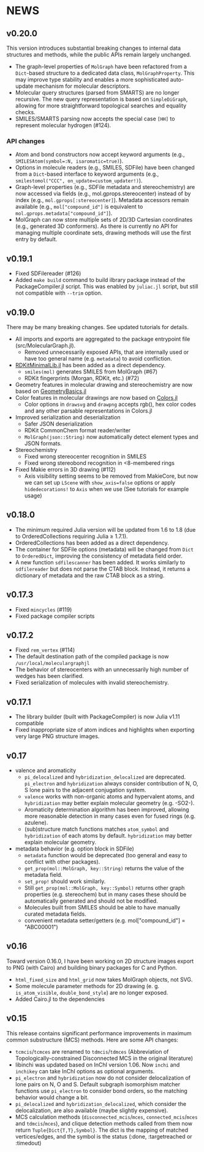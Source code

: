# NEWS

## v0.20.0

This version introduces substantial breaking changes to internal data structures and methods, while the public APIs remain largely unchanged.

- The graph-level properties of `MolGraph` have been refactored from a `Dict`-based structure to a dedicated data class, `MolGraphProperty`. This may improve type stability and enables a more sophisticated auto-update mechanism for molecular descriptors.
- Molecular query structures (parsed from SMARTS) are no longer recursive. The new query representation is based on `SimpleDiGraph`, allowing for more straightforward topological searches and equality checks.
- SMILES/SMARTS parsing now accepts the special case `[HH]` to represent molecular hydrogen (#124).

### API changes

- Atom and bond constructors now accept keyword arguments (e.g., `SMILESAtom(symbol=:N, isaromatic=true)`).
- Options in molecule readers (e.g., SMILES, SDFile) have been changed from a `Dict`-based interface to keyword arguments (e.g., `smilestomol("CCC", on_update=custom_updater!)`).
- Graph-level properties (e.g., SDFile metadata and stereochemistry) are now accessed via fields (e.g., mol.gprops.stereocenter) instead of by index (e.g., `mol.gprops[:stereocenter]`). Metadata accessors remain available (e.g., `mol["compound_id"]` is equivalent to `mol.gprops.metadata["compound_id"]`).
- MolGraph can now store multiple sets of 2D/3D Cartesian coordinates (e.g., generated 3D conformers). As there is currently no API for managing multiple coordinate sets, drawing methods will use the first entry by default.


## v0.19.1

- Fixed SDFilereader (#126)
- Added `make build` command to build ilbrary package instead of the PackageCompiler.jl script. This was enabled by `juliac.jl` script, but still not compatible with `--trim` option.

## v0.19.0

There may be many breaking changes. See updated tutorials for details.

- All imports and exports are aggregated to the package entrypoint file (src/MolecularGraph.jl).
  - Removed unnecessarily exposed APIs, that are internally used or have too general name (e.g. `metadata`) to avoid confliction.
- [RDKitMinimalLib.jl](https://github.com/eloyfelix/RDKitMinimalLib.jl) has been added as a direct dependency.
  - `smiles(mol)` generates SMILES from MolGraph (#67)
  - RDKit fingerprints (Morgan, RDKit, etc.) (#72)
- Geometry features in molecular drawing and stereochemistry are now based on [GeometryBasics.jl](https://github.com/JuliaGeometry/GeometryBasics.jl)
- Color features in molecular drawings are now based on [Colors.jl](https://github.com/JuliaGraphics/Colors.jl)
  - Color options in `drawsvg` and `drawpng` accepts rgb(), hex color codes and any other parsable representations in Colors.jl
- Improved serialization and deserialization
  - Safer JSON deserialization
  - RDKit CommonChem format reader/writer
  - `MolGraph(json::String)` now automatically detect element types and JSON formats.
- Stereochemistry
  - Fixed wrong stereocenter recognition in SMILES
  - Fixed wrong stereobond recognition in <8-membered rings
- Fixed Makie errors in 3D drawing (#112)
  - Axis visibility setting seems to be removed from MakieCore, but now we can set up `LScene` with `show_axis=false` options or apply `hidedecorations!` to `Axis` when we use (See tutorials for example usage)

## v0.18.0

- The minimum required Julia version will be updated from 1.6 to 1.8 (due to OrderedCollections requiring Julia ≥ 1.7.1).
- OrderedCollections has been added as a direct dependency.
- The container for SDFile options (metadata) will be changed from `Dict` to `OrderedDict`, improving the consistency of metadata field order.
- A new function `sdfilescanner` has been added. It works similarly to `sdfilereader` but does not parse the CTAB block. Instead, it returns a dictionary of metadata and the raw CTAB block as a string.

## v0.17.3

- Fixed `mincycles` (#119)
- Fixed package compiler scripts

## v0.17.2

- Fixed `rem_vertex` (#114)
- The default destination path of the compiled package is now `/usr/local/moleculargraphjl`
- The behavior of stereocenters with an unnecessarily high number of wedges has been clarified.
- Fixed serialization of molecules with invalid stereochemistry.

## v0.17.1

- The library builder (built with PackageCompiler) is now Julia v1.11 compatible
- Fixed inappropriate size of atom indices and highlights when exporting very large PNG structure images.

## v0.17

- valence and aromaticity
  - `pi_delocalized` and `hybridization_delocalized` are deprecated. `pi_electron` and `hybridization` always consider contribution of N, O, S lone pairs to the adjacent conjugation system.
  - `valence` works with non-organic atoms and hypervalent atoms, and `hybridization` may better explain molecular geometry (e.g. -SO2-).
  - Aromaticity determination algorithm has been improved, allowing more reasonable detection in many cases even for fused rings (e.g. azulene).
  - (sub)structure match functions matches `atom_symbol` and `hybridization` of each atoms by default. `hybridization` may better explain molecular geometry.
- metadata behavior (e.g. option block in SDFile)
  - `metadata` function would be deprecated (too general and easy to conflict with other packages).
  - `get_prop(mol::MolGraph, key::String)` returns the value of the metadata field.
  - `set_prop!` should work similarly.
  - Still `get_prop(mol::MolGraph, key::Symbol)` returns other graph properties (e.g. stereochem) but in many cases these should be automatically generated and should not be modified.
  - Molecules built from SMILES should be able to have manually curated metadata fields.
  - convenient metadata setter/getters (e.g. mol["compound_id"] = "ABC00001")

## v0.16

Toward version 0.16.0, I have been working on 2D structure images export to PNG (with Cairo) and building binary packages for C and Python.

- `html_fixed_size` and `html_grid` now takes MolGraph objects, not SVG.
- Some molecule parameter methods for 2D drawing (e. g. `is_atom_visible`, `double_bond_style`) are no longer exposed.
- Added Cairo.jl to the dependencies

## v0.15

This release contains significant performance improvements in maximum common substructure (MCS) methods.
Here are some API changes:

- `tcmcis`/`tcmces` are renamed to `tdmcis`/`tdmces` (Abbreviation of Topologically-constrained Disconnected MCS in the original literature)
- libinchi was updated based on InChI version 1.06. Now `inchi` and `inchikey` can take InChI options as optional arguments.
- `pi_electron` and `hybridization` now do not consider delocalization of lone pairs on N, O and S. Default subgraph isomorphism matcher functions
  use `pi_electron` to consider bond orders, so the matching behavior would change a bit.
- `pi_delocalized` and `hybridization_delocalized`, which consider the delocalization, are also available (maybe slightly expensive).
- MCS calculation methods (`disconnected_mcis`/`mces`, `connected_mcis`/`mces` and `tdmcis`/`mces`), and clique detection methods called from them
  now return `Tuple{Dict{T,T},Symbol}`. The dict is the mapping of matched vertices/edges, and the symbol is the status (:done, :targetreached or :timedout)
